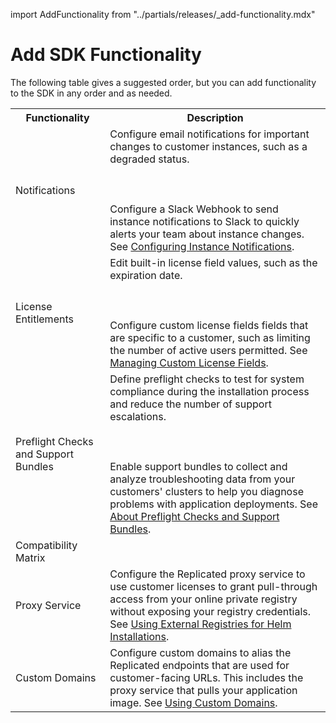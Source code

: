 import AddFunctionality from "../partials/releases/_add-functionality.mdx"

# Add SDK Functionality

<AddFunctionality/>

The following table gives a suggested order, but you can add functionality to the SDK in any order and as needed.

<table>
  <tr>
    <th width="30%">Functionality</th>
    <th width="70%">Description</th>
  </tr>
  <tr>
    <td>Notifications</td>
    <td>Configure email notifications for important changes to customer instances, such as a degraded status.<br></br><br></br>Configure a Slack Webhook to send instance notifications to Slack to quickly alerts your team about instance changes. See <a href="instance-notifications-config">Configuring Instance Notifications</a>.</td>
  </tr>
  <tr>
    <td>License Entitlements</td>
    <td>Edit built-in license field values, such as the expiration date.<br></br><br></br>Configure custom license fields fields that are specific to a customer, such as limiting the number of active users permitted. See <a href="licenses-adding-custom-fields">Managing Custom License Fields</a>.</td>
  </tr>
  <tr>
    <td>Preflight Checks and Support Bundles</td>
    <td>Define preflight checks to test for system compliance during the installation process and reduce the number of support escalations.<br></br><br></br>Enable support bundles to collect and analyze troubleshooting data from your customers' clusters to help you diagnose problems with application deployments. See <a href="preflight-support-bundle-about">About Preflight Checks and Support Bundles</a>.</td>
  </tr>
  <tr>
    <td>Compatibility Matrix</td>
    <td></td>
  </tr>
  <tr>
    <td>Proxy Service</td>
    <td>Configure the Replicated proxy service to use customer licenses to grant pull-through access from your online private registry without exposing your registry credentials. See <a href="helm-image-registry">Using External Registries for Helm Installations</a>.</td>
  </tr>
  <tr>
    <td>Custom Domains</td>
    <td>Configure custom domains to alias the Replicated endpoints that are used for customer-facing URLs. This includes the proxy service that pulls your application image. See <a href="custom-domains-using">Using Custom Domains</a>.</td>
  </tr>
</table>
